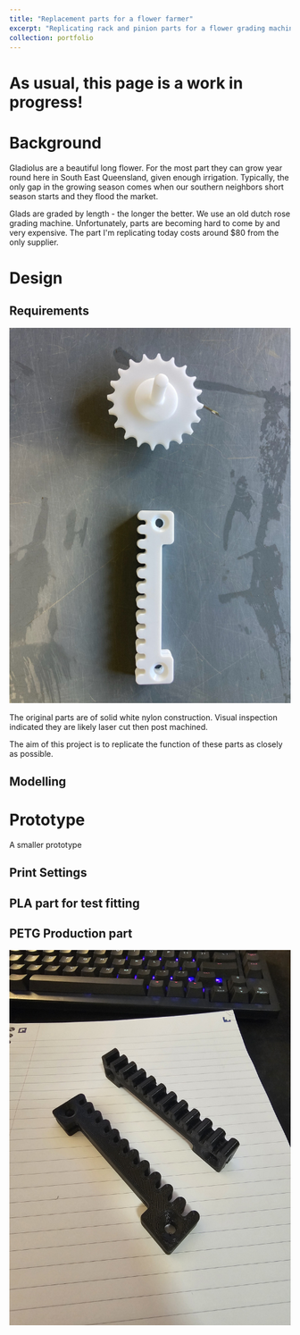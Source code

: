 ```yaml
---
title: "Replacement parts for a flower farmer"
excerpt: "Replicating rack and pinion parts for a flower grading machine<br/><img src='/images/flowergrader/SceneryCropped.jpg' style='height: 50vw;'>"
collection: portfolio
---
```

# As usual, this page is a work in progress!



# Background

Gladiolus are a beautiful long flower. 
For the most part they can grow year round here in South East Queensland, given enough irrigation. 
Typically, the only gap in the growing season comes when our southern neighbors short season starts and they flood the market.

Glads are graded by length - the longer the better.
We use an old dutch rose grading machine. 
Unfortunately, parts are becoming hard to come by and very expensive. 
The part I'm replicating today costs around $80 from the only supplier.



# Design

## Requirements

![The original parts](/images/flowergrader/Original%20parts.jpg)

The original parts are of solid white nylon construction.
Visual inspection indicated they are likely laser cut then post machined. 

The aim of this project is to replicate the function of these parts as closely as possible. 

## Modelling 



# Prototype
[](/images/flowergrader/prototype.jpg)
A smaller prototype 

## Print Settings

## PLA part for test fitting

## PETG Production part

![](/images/flowergrader/finishedracks.jpg)

